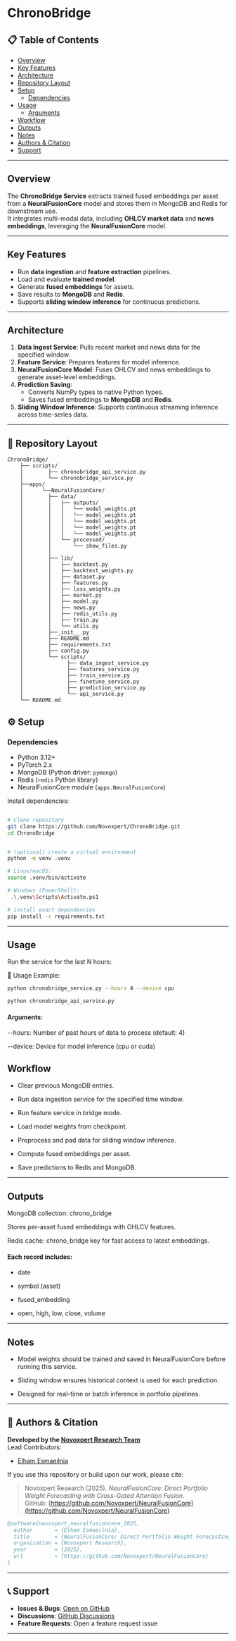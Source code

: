 # ChronoBridge

## 📋 Table of Contents

- [Overview](#overview)
- [Key Features](#key-features)
- [Architecture](#architecture)
- [Repository Layout](#-repository-layout)
- [Setup](#️-setup)
  - [Dependencies](#dependencies)
- [Usage](#usage)
  - [Arguments](#arguments)
- [Workflow](#workflow)
- [Outputs](#outputs)
- [Notes](#notes)
- [Authors & Citation](#-authors--citation)
- [Support](#-support)
---
## Overview

The **ChronoBridge Service** extracts trained fused embeddings per asset from a  **NeuralFusionCore** model and stores them in MongoDB and Redis for downstream use.  
It integrates multi-modal data, including **OHLCV market data** and **news embeddings**, leveraging the **NeuralFusionCore** model.

---

## Key Features

- Run **data ingestion** and **feature extraction** pipelines.
- Load and evaluate **trained model**.
- Generate **fused embeddings** for assets.
- Save results to **MongoDB** and **Redis**.
- Supports **sliding window inference** for continuous predictions.

---

## Architecture

1. **Data Ingest Service**: Pulls recent market and news data for the specified window.
2. **Feature Service**: Prepares features for model inference.
3. **NeuralFusionCore Model**: Fuses OHLCV and news embeddings to generate asset-level embeddings.
4. **Prediction Saving**:  
   - Converts NumPy types to native Python types.
   - Saves fused embeddings to **MongoDB** and **Redis**.
5. **Sliding Window Inference**: Supports continuous streaming inference across time-series data.

---
## 📁 Repository Layout

```
ChronoBridge/
    ├── scripts/
    │        ├── chronobridge_api_service.py 
    │        └── chronobridge_service.py
    ├──apps/
    │      └──NeuralFusionCore/
    │        ├── data/
    │        │   ├── outputs/
    │        │   │   └── model_weights.pt        
    │        │   │   └── model_weights.pt        
    │        │   │   └── model_weights.pt        
    │        │   │   └── model_weights.pt        
    │        │   │   └── model_weights.pt        
    │        │   └── processed/
    │        │       └── show_files.py                   
    │        │   
    │        ├── lib/
    │        │   ├── backtest.py
    │        │   ├── backtest_weights.py        
    │        │   ├── dataset.py
    │        │   ├── features.py
    │        │   ├── loss_weights.py            
    │        │   ├── market.py
    │        │   ├── model.py
    │        │   ├── news.py
    │        │   ├── redis_utils.py
    │        │   ├── train.py
    │        │   └── utils.py
    │        ├──_init__.py
    │        ├── README.md
    │        ├── requirements.txt
    │        ├── config.py
    │        └── scripts/
    │              ├── data_ingest_service.py
    │              ├── features_service.py
    │              ├── train_service.py
    │              ├── finetune_service.py
    │              ├── prediction_service.py 
    │              └── api_service.py
    └── README.md
```
## ⚙️ Setup

### Dependencies

- Python 3.12+
- PyTorch 2.x
- MongoDB (Python driver: `pymongo`)
- Redis (`redis` Python library)
- NeuralFusionCore module (`apps.NeuralFusionCore`)

Install dependencies:

```bash

# Clone repository
git clone https://github.com/Novoxpert/ChronoBridge.git
cd ChronoBridge


# (optional) create a virtual environment
python -m venv .venv

# Linux/macOS:
source .venv/bin/activate

# Windows (PowerShell):
 .\.venv\Scripts\Activate.ps1

# install exact dependencies
pip install -r requirements.txt
```
---


## Usage

Run the service for the last N hours:

🔧 Usage Example:
```bash
python chronobridge_service.py --hours 4 --device cpu
```
```bash
python chronobridge_api_service.py 
```

#### Arguments:

--hours: Number of past hours of data to process (default: 4)

--device: Device for model inference (cpu or cuda)


## Workflow

- Clear previous MongoDB entries.

- Run data ingestion service for the specified time window.

- Run feature service in bridge mode.

- Load model weights from checkpoint.

- Preprocess and pad data for sliding window inference.

- Compute fused embeddings per asset.

- Save predictions to Redis and MongoDB.

---

## Outputs

MongoDB collection: chrono_bridge

Stores per-asset fused embeddings with OHLCV features.

Redis cache: chrono_bridge key for fast access to latest embeddings.

#### Each record includes:

* date

* symbol (asset)

* fused_embedding

* open, high, low, close, volume
---

## Notes

- Model weights should be trained and saved in NeuralFusionCore before running this service.

- Sliding window ensures historical context is used for each prediction.

- Designed for real-time or batch inference in portfolio pipelines.

---
## 👥 Authors & Citation

**Developed by the [Novoxpert Research Team](https://github.com/Novoxpert)**  
Lead Contributors:
 - [Elham Esmaeilnia](https://github.com/Elham-Esmaeilnia)
 

If you use this repository or build upon our work, please cite:

> Novoxpert Research (2025). *NeuralFusionCore: Direct Portfolio Weight Forecasting with Cross-Gated Attention Fusion.*  
> GitHub: [https://github.com/Novoxpert/NeuralFusionCore](https://github.com/Novoxpert/NeuralFusionCore)

```bibtex
@software{novoxpert_neuralfusioncore_2025,
  author       = {Elham Esmaeilnia},
  title        = {NeuralFusionCore: Direct Portfolio Weight Forecasting with Cross-Gated Attention Fusion},
  organization = {Novoxpert Research},
  year         = {2025},
  url          = {https://github.com/Novoxpert/NeuralFusionCore}
}
```
---
## 📞 Support

- **Issues & Bugs**: [Open on GitHub](https://github.com/Novoxpert/neuralfusioncore/issues)
- **Discussions**: [GitHub Discussions](https://github.com/Novoxpert/neuralfusioncore/discussions)
- **Feature Requests**: Open a feature request issue
---